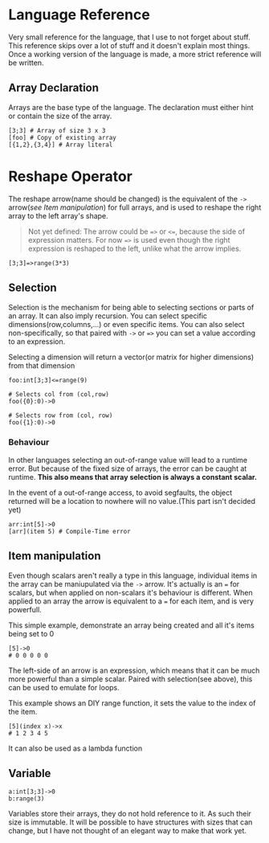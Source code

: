 # Language Reference

Very small reference for the language, that I use to not forget about stuff. This reference skips over a lot of stuff and it doesn't explain most things. Once a working version of the language is made, a more strict reference will be written.

## Array Declaration
Arrays are the base type of the language.
The declaration must either hint or contain the size of the array.
```
[3;3] # Array of size 3 x 3
[foo] # Copy of existing array
[{1,2},{3,4}] # Array literal
```
# Reshape Operator
The reshape arrow(name should be changed) is the equivalent of the ``->`` arrow(*see Item manipulation*) for full arrays, and is used to reshape the right array to the left array's shape.

> Not yet defined: The arrow could be ``=>`` or ``<=``, because the side of expression matters. For now ``=>`` is used even though the right expression is reshaped to the left, unlike what the arrow implies.

```
[3;3]=>range(3*3)
```

## Selection 

Selection is the mechanism for being able to selecting sections or parts of an array. It can also imply recursion. You can select specific dimensions(row,columns,...) or even specific items. You can also select non-specifically, so that paired with ``->`` or ``=>`` you can set a value according to an expression.


Selecting a dimension will return a vector(or matrix for higher dimensions) from that dimension
```
foo:int[3;3]<=range(9)

# Selects col from (col,row)
foo({0}:0)->0

# Selects row from (col, row)
foo({1}:0)->0
```

### Behaviour
In other languages selecting an out-of-range value will lead to a runtime error. But because of the fixed size of arrays, the error can be caught at runtime. **This also means that array selection is always a constant scalar.**

In the event of a out-of-range access, to avoid segfaults, the object returned will be a location to nowhere will no value.(This part isn't decided yet)

```
arr:int[5]->0
[arr](item 5) # Compile-Time error
```


## Item manipulation
Even though scalars aren't really a type in this language, individual items in the array can be maniupulated via the ``->`` arrow. It's actually is an ``=`` for scalars, but when applied on non-scalars it's behaviour is different. When applied to an array the arrow is equivalent to a ``=`` for each item, and is very powerfull.

This simple example, demonstrate an array being created and all it's items being set to 0
```
[5]->0
# 0 0 0 0 0
```

The left-side of an arrow is an expression, which means that it can be much more powerful than a simple scalar. Paired with selection(see above), this can be used to emulate for loops.

This example shows an DIY range function, it sets the value to the index of the item.
```
[5](index x)->x
# 1 2 3 4 5
```

It can also be used as a lambda function

## Variable
```
a:int[3;3]->0
b:range(3)
```

Variables store their arrays, they do not hold reference to it. As such their size is immutable. It will be possible to have structures with sizes that can change, but I have not thought of  an elegant way to make that work yet.